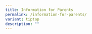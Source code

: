 ```yaml
---
title: Information for Parents
permalink: /information-for-parents/
variant: tiptap
description: ""
---
```

